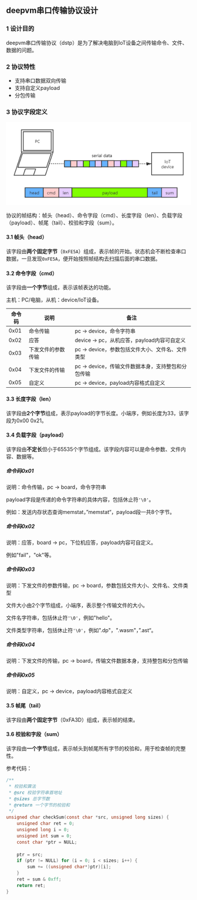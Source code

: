 ## deepvm串口传输协议设计



### 1 设计目的

deepvm串口传输协议（dstp）是为了解决电脑到IoT设备之间传输命令、文件、数据的问题。

### 2 协议特性

- 支持串口数据双向传输
- 支持自定义payload
- 分包传输

### 3 协议字段定义

![](img/deepvm-serial-download-file.png)

协议的帧结构：帧头（head）、命令字段（cmd）、长度字段（len）、负载字段（payload）、帧尾（tail）、校验和字段（sum）。

#### 3.1 帧头（head）

该字段由**两个固定字节**（`0xFE5A`）组成，表示帧的开始。状态机会不断检查串口数据，一旦发现`0xFE5A`，便开始按照帧结构去扫描后面的串口数据。

#### 3.2 命令字段（cmd）

该字段由**一个字节**组成，表示该帧表达的功能。

主机：PC/电脑，从机：device/IoT设备。

| 命令码 | 说明               | 备注                                               |
| ------ | ------------------ | -------------------------------------------------- |
| 0x01   | 命令传输           | pc -> device，命令字符串                           |
| 0x02   | 应答               | device -> pc，从机应答，payload内容可自定义        |
| 0x03   | 下发文件的参数传输 | pc -> device，参数包括文件大小、文件名、文件类型   |
| 0x04   | 下发文件的传输     | pc -> device，传输文件数据本身，支持整包和分包传输 |
| 0x05   | 自定义             | pc -> device，payload内容格式自定义                |



#### 3.3 长度字段（len）

该字段由**2个字节**组成，表示payload的字节长度。小端序，例如长度为33，该字段为0x00 0x21。

#### 3.4 负载字段（payload）

该字段由**不定长**但小于65535个字节组成。该字段内容可以是命令参数、文件内容、数据等。

##### 命令码0x01

说明：命令传输，pc -> board，命令字符串

payload字段是传递的命令字符串的具体内容，包括休止符`'\0'`。

例如：发送内存状态查询memstat，”memstat“，payload段一共8个字节。

##### 命令码0x02

说明：应答，board -> pc，下位机应答，payload内容可自定义。

例如"fail"，"ok"等。

##### 命令码0x03

说明：下发文件的参数传输，pc -> board，参数包括文件大小、文件名、文件类型

文件大小由2个字节组成，小端序，表示整个传输文件的大小。

文件名字符串，包括休止符`'\0'`，例如"hello"。

文件类型字符串，包括休止符`'\0'`，例如".dp"，".wasm"，”.ast“。

##### 命令码0x04

说明：下发文件的传输，pc -> board，传输文件数据本身，支持整包和分包传输

##### 命令码0x05

说明：自定义，pc -> device，payload内容格式自定义

#### 3.5 帧尾（tail）

该字段由**两个固定字节**（0xFA3D）组成，表示帧的结束。

#### 3.6 校验和字段（sum）

该字段由**一个字节**组成，表示帧头到帧尾所有字节的校验和，用于检查帧的完整性。

参考代码：

```C
/**
 * 校验和算法
 * @src 校验字符串首地址
 * @sizes 总字节数
 * @return 一个字节的校验和
 */
unsigned char checkSum(const char *src, unsigned long sizes) {
    unsigned char ret = 0;
    unsigned long i = 0;
    unsigned int sum = 0;
    const char *ptr = NULL;

    ptr = src;
    if (ptr != NULL) for (i = 0; i < sizes; i++) {
        sum += ((unsigned char*)ptr)[i];
    }
    ret = sum & 0xff;
    return ret;
}
```

